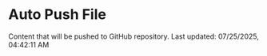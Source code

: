 # Auto Push File

Content that will be pushed to GitHub repository.
Last updated: 07/25/2025, 04:42:11 AM